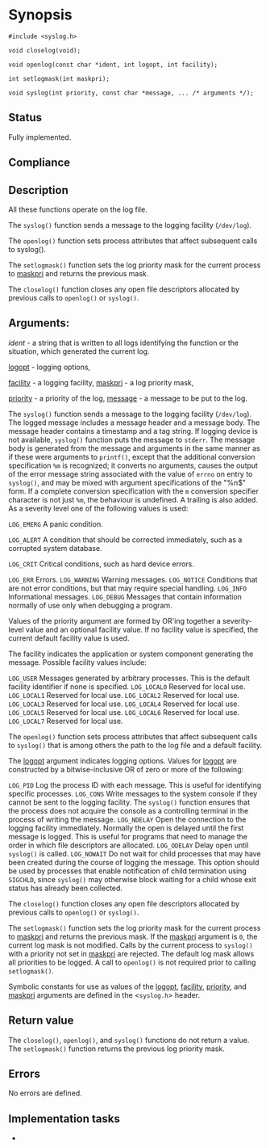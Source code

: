 # Synopsis

`#include <syslog.h>`

`void closelog(void);`

`void openlog(const char *ident, int logopt, int facility);`

`int setlogmask(int maskpri);`

`void syslog(int priority, const char *message, ... /* arguments */);`

## Status

Fully implemented.

## Compliance


## Description

All these functions operate on the log file.

The `syslog()` function sends a message to the logging facility (`/dev/log`).

The `openlog()` function sets process attributes that affect subsequent calls to syslog(). 

The `setlogmask()` function sets the log priority mask for the current process to <u>maskpri</u> and returns the previous mask.

The `closelog()` function closes any open file descriptors allocated by previous calls to `openlog()` or `syslog()`.

## Arguments:

$ident$ - a string that is written to all logs identifying the function or the situation, which generated the current log.

<u>logopt</u> - logging options,

<u>facility</u> - a logging facility,
<u>maskpri</u> -  a log priority mask,

<u>priority</u> - a priority of the log,
<u>message</u> - a message to be put to the log.

The `syslog()` function sends a message to the logging facility (`/dev/log`). The logged message includes a message header and a message body. The message header contains a timestamp and a tag string. If logging device is not available, `syslog()` function puts the message to `stderr`.
The message body is generated from the message and arguments in the same manner as if these were arguments to `printf()`, except that the additional conversion specification `%m` is recognized; it converts no arguments, causes the output of the error message string associated with the value of `errno` on entry to `syslog()`, and may be mixed with argument specifications of the "%n$" form. If a complete conversion specification with the `m` conversion specifier character is not just `%m`, the behaviour is undefined. A trailing <newline> is also added.
As a severity level one of the following values is used:

`LOG_EMERG`     A panic condition.

`LOG_ALERT`     A condition that should be corrected immediately, such as a corrupted system database.

`LOG_CRIT`      Critical conditions, such as hard device errors.

`LOG_ERR`       Errors.
`LOG_WARNING`   Warning messages.
`LOG_NOTICE`    Conditions that are not error conditions, but that may require special handling.
`LOG_INFO`      Informational messages.
`LOG_DEBUG`     Messages that contain information normally of use only when debugging a program. 

Values of the priority argument are formed by OR'ing together a severity-level value and an optional facility value. If no facility value is specified, the current default facility value is used.

The facility indicates the application or system component generating the message. Possible facility values include:

`LOG_USER`      Messages generated by arbitrary processes. This is the default facility identifier if none is specified.
`LOG_LOCAL0`    Reserved for local use.
`LOG_LOCAL1`    Reserved for local use.
`LOG_LOCAL2`    Reserved for local use.
`LOG_LOCAL3`    Reserved for local use. 
`LOG_LOCAL4`    Reserved for local use.
`LOG_LOCAL5`    Reserved for local use.
`LOG_LOCAL6`    Reserved for local use.
`LOG_LOCAL7`    Reserved for local use. 

The `openlog()` function sets process attributes that affect subsequent calls to `syslog()` that is among others the path to the log file and a default facility. 

The <u>logopt</u> argument indicates logging options. Values for <u>logopt</u> are constructed by a bitwise-inclusive OR of zero or more of the following:

`LOG_PID`       Log the process ID with each message. This is useful for identifying specific processes.
`LOG_CONS`      Write messages to the system console if they cannot be sent to the logging facility. The `syslog()` function ensures that the process does not acquire the console as a controlling terminal in the process of writing the message.
`LOG_NDELAY`    Open the connection to the logging facility immediately. Normally the open is delayed until the first message is logged. This is useful for programs that need to manage the order in which file descriptors are allocated.
`LOG_ODELAY`    Delay open until `syslog()` is called.
`LOG_NOWAIT`    Do not wait for child processes that may have been created during the course of logging the message. This option should be used by processes that enable notification of child termination using `SIGCHLD`, since `syslog()` may otherwise block waiting for a child whose exit status has already been collected. 


The `closelog()` function closes any open file descriptors allocated by previous calls to `openlog()` or `syslog()`.

The `setlogmask()` function sets the log priority mask for the current process to <u>maskpri</u> and returns the previous mask. If the <u>maskpri</u> argument is `0`, the current log mask is not modified. Calls by the current process to `syslog()` with a priority not set in <u>maskpri</u> are rejected. The default log mask allows all priorities to be logged. A call to `openlog()` is not required prior to calling `setlogmask()`.

Symbolic constants for use as values of the <u>logopt</u>, <u>facility</u>, <u>priority</u>, and <u>maskpri</u> arguments are defined in the <`syslog.h`> header.


## Return value

The `closelog()`, `openlog()`, and `syslog()` functions do not return a value.
The `setlogmask()` function returns the previous log priority mask. 

## Errors

No errors are defined. 

## Implementation tasks

* 